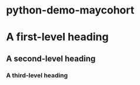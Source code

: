 # python-demo-maycohort
# A first-level heading
## A second-level heading
### A third-level heading
